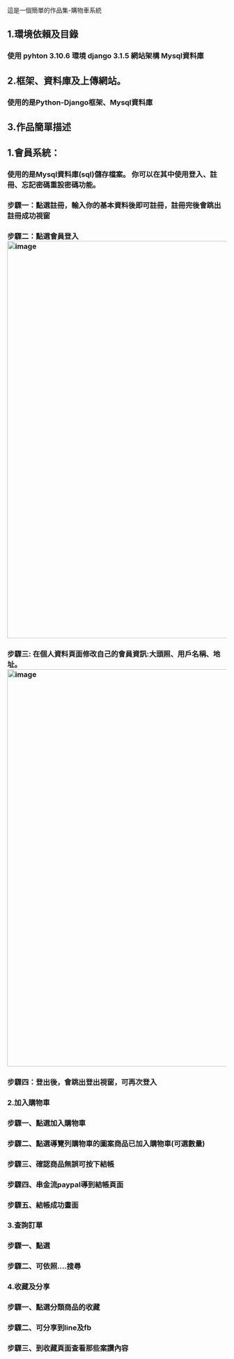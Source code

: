 這是一個簡單的作品集-購物車系統
<h2>1.環境依賴及目錄
<h3>使用 pyhton 3.10.6 環境 django 3.1.5 網站架構 Mysql資料庫
<h2>2.框架、資料庫及上傳網站。
<h3>使用的是Python-Django框架、Mysql資料庫
<h2>3.作品簡單描述
<h2>1.會員系統：
<h3>使用的是Mysql資料庫(sql)儲存檔案。 你可以在其中使用登入、註冊、忘記密碼重設密碼功能。
<h3>步驟一：點選註冊，輸入你的基本資料後即可註冊，註冊完後會跳出註冊成功視窗
<h3>步驟二：點選會員登入
<img width="911" alt="image" src="https://user-images.githubusercontent.com/114495866/222577109-a72ca302-eb1f-459a-a509-61ccd61ffb9b.png">
<h3>步驟三: 在個人資料頁面修改自己的會員資訊:大頭照、用戶名稱、地址。
<img width="911" alt="image" src="https://user-images.githubusercontent.com/114495866/222577541-9eb44560-f716-4750-8ce9-e35d9cc917b7.png">


<h3>步驟四：登出後，會跳出登出視窗，可再次登入

<h3>2.加入購物車
<h3>步驟一、點選加入購物車 
<h3>步驟二、點選導覽列購物車的圖案商品已加入購物車(可選數量)
<h3>步驟三、確認商品無誤可按下結帳
<h3>步驟四、串金流paypal導到結帳頁面
<h3>步驟五、結帳成功畫面

<h3>3.查詢訂單
<h3>步驟一、點選
<h3>步驟二、可依照....搜尋
<h3>4.收藏及分享
<h3>步驟一、點選分類商品的收藏 
<h3>步驟二、可分享到line及fb
<h3>步驟三、到收藏頁面查看那些案讚內容

